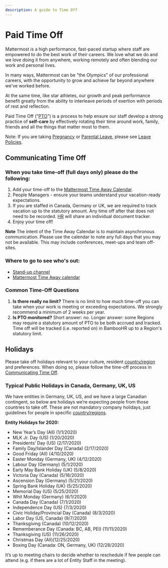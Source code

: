 ```yaml
---
description: A guide to Time Off
---
```


# Paid Time Off

Mattermost is a high performance, fast-paced startup where staff are empowered to do the best work of their careers. We love what we do and we love doing it from anywhere, working remotely and often blending our work and personal lives.

In many ways, Mattermost can be "the Olympics" of our professional careers, with the opportunity to grow and achieve far beyond anywhere we've worked before.

At the same time, like star athletes, our growth and peak performance benefit greatly from the ability to interleave periods of exertion with periods of rest and reflection.

Paid Time Off \("[PTO](../../../../company/about-mattermost/list-of-terms.md#pto-or-paid-time-off)"\) is a process to help ensure our staff develop a strong practice of **self-care** by effectively rotating their time around work, family, friends and all the things that matter most to them.

Note: If you are taking [Pregnancy](leaves-of-absence/pregnancy-leave.md) or [Parental Leave](leaves-of-absence/pregnancy-leave.md), please see [Leave Policies](leaves-of-absence/).

## Communicating Time Off

### When you take time-off \(full days only\) please do the following:

1. Add your time-off to the [Mattermost Time Away Calendar](https://calendar.google.com/calendar?cid=bWF0dGVybW9zdC5jb21fbWczbnVsZ2Y2ZTcwZTUwb2hscTJycmtjbmNAZ3JvdXAuY2FsZW5kYXIuZ29vZ2xlLmNvbQ).   
2. People Managers - ensure your teams understand your vacation-ready expectations. 
3. If you are staffed in Canada, Germany or UK, we are required to track vacation up to the statutory amount. Any time off after that does not need to be recorded. [HR](mailto:hr@mattermost.com) will share an individual document tracker. 
4. Enjoy your time off! 

**Note** The intent of the Time Away Calendar is to maintain asynchronous communication. Please use the calendar to note any full days that you may not be available. This may include conferences, meet-ups and team off-sites.

### Where to go to see who's out:

* [Stand-up channel](https://community.mattermost.com/private-core/channels/stand-up) 
* [Mattermost Time Away calendar](https://calendar.google.com/calendar/embed?src=mattermost.com_mg3nulgf6e70e50ohlq2rrkcnc%40group.calendar.google.com&ctz=America%2FLos_Angeles)

### Common Time-Off Questions

1. **Is there really no limit?** There is no limit to how much time-off you can take when your work is meeting or exceeding expectations. We strongly recommend a minimum of 2 weeks per year. 
2. **Is PTO monitored?** Short answer: no. Longer answer: some Regions may require a statutory amount of PTO to be both accrued and tracked. Time off will be tracked \(i.e. reported on\) in BambooHR up to a Region's statutory limit. 

## Holidays

Please take off holidays relevant to your culture, resident [country/region](../../../../company/about-mattermost/list-of-terms.md#country-region) and preferences. When doing so, please follow the time-off process in [Communicating Time Off](paid-time-off.md#communicating-time-off).

### Typical Public Holidays in Canada, Germany, UK, US

We have entities in Germany, UK, US, and we have a large Canadian contingent, so below are holidays we’re expecting people from those countries to take off. These are not mandatory company holidays, just guidelines for people in specific [country/regions](../../../../company/about-mattermost/list-of-terms.md#country-region).

**Entity Holidays for 2020:**

* New Year’s Day (All) \(1/1/2020\)
* MLK Jr. Day (US) \(1/20/2020\)
* Presidents’ Day (US) \(2/17/2020\)
* Family Day/Islander Day (Canada) \(2/17/2020\)
* Good Friday (All) \(4/10/2020\)
* Easter Monday (Germany, UK) \(4/12/2020\)
* Labour Day (Germany) \(5/1/2020\)
* Early May Bank Holiday (UK) \(5/8/2020\)
* Victoria Day (Canada) \(5/18/2020\)
* Ascension Day (Germany) \(5/21/2020\)
* Spring Bank Holiday (UK) \(5/25/2020\)
* Memorial Day (US) \(5/25/2020\)
* Whit Monday (Germany) \(6/1/2020\)
* Canada Day (Canada) \(7/1/2020\)
* Independence Day (US) \(7/3/2020\)
* Civic Holiday/Provincial Day (Canada) \(8/3/2020\)
* Labor Day (US, Canada) \(9/7/2020\)
* Thanksgiving (Canada) \(10/12/2020\)
* Rememberance Day (Canada: BC, AB, PEI) \(11/11/2020\)
* Thanksgiving (US) \(11/26/2020\)
* Christmas Day (All)\(12/25/2020\)
* Boxing Day (Canada: ON, Germany, UK) \(12/28/2020\)

It’s up to meeting chairs to decide whether to reschedule if few people can attend \(e.g. if there are a lot of Entity Staff in the meeting\).





